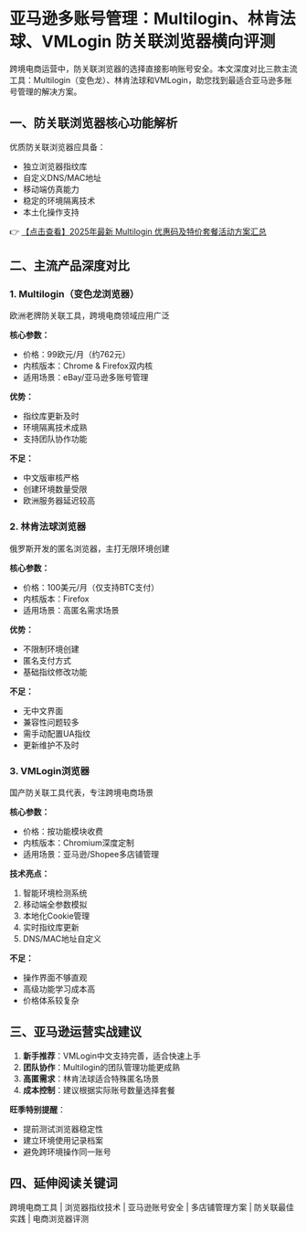 # 亚马逊多账号管理：Multilogin、林肯法球、VMLogin 防关联浏览器横向评测

跨境电商运营中，防关联浏览器的选择直接影响账号安全。本文深度对比三款主流工具：Multilogin（变色龙）、林肯法球和VMLogin，助您找到最适合亚马逊多账号管理的解决方案。

## 一、防关联浏览器核心功能解析
优质防关联浏览器应具备：
- 独立浏览器指纹库
- 自定义DNS/MAC地址
- 移动端仿真能力
- 稳定的环境隔离技术
- 本土化操作支持

👉 [【点击查看】2025年最新 Multilogin 优惠码及特价套餐活动方案汇总](https://bit.ly/multIlogin)

## 二、主流产品深度对比

### 1. Multilogin（变色龙浏览器）
欧洲老牌防关联工具，跨境电商领域应用广泛

**核心参数：**
- 价格：99欧元/月（约762元）
- 内核版本：Chrome & Firefox双内核
- 适用场景：eBay/亚马逊多账号管理

**优势：**
- 指纹库更新及时
- 环境隔离技术成熟
- 支持团队协作功能

**不足：**
- 中文版审核严格
- 创建环境数量受限
- 欧洲服务器延迟较高

### 2. 林肯法球浏览器
俄罗斯开发的匿名浏览器，主打无限环境创建

**核心参数：**
- 价格：100美元/月（仅支持BTC支付）
- 内核版本：Firefox
- 适用场景：高匿名需求场景

**优势：**
- 不限制环境创建
- 匿名支付方式
- 基础指纹修改功能

**不足：**
- 无中文界面
- 兼容性问题较多
- 需手动配置UA指纹
- 更新维护不及时

### 3. VMLogin浏览器
国产防关联工具代表，专注跨境电商场景

**核心参数：**
- 价格：按功能模块收费
- 内核版本：Chromium深度定制
- 适用场景：亚马逊/Shopee多店铺管理

**技术亮点：**
1. 智能环境检测系统
2. 移动端全参数模拟
3. 本地化Cookie管理
4. 实时指纹库更新
5. DNS/MAC地址自定义

**不足：**
- 操作界面不够直观
- 高级功能学习成本高
- 价格体系较复杂

## 三、亚马逊运营实战建议

1. **新手推荐**：VMLogin中文支持完善，适合快速上手
2. **团队协作**：Multilogin的团队管理功能更成熟
3. **高匿需求**：林肯法球适合特殊匿名场景
4. **成本控制**：建议根据实际账号数量选择套餐

**旺季特别提醒**：
- 提前测试浏览器稳定性
- 建立环境使用记录档案
- 避免跨环境操作同一账号

## 四、延伸阅读关键词
跨境电商工具 | 浏览器指纹技术 | 亚马逊账号安全 | 多店铺管理方案 | 防关联最佳实践 | 电商浏览器评测
